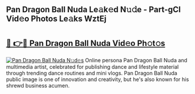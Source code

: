 ## Pan Dragon Ball Nuda Le𝚊k𝚎d N𝚞𝚍e - Part-gCI Vid𝚎o Photos Le𝚊ks WztEj

# <h2><a href="http://fbbmm1m.evod.top/?m=Pan+Dragon+Ball+Nuda">🔗 👉🔴 Pan Dragon Ball Nuda Vid𝚎o Ph𝚘t𝚘s</a></h2>

[![Pan Dragon Ball Nuda N𝚞d𝚎s](https://i.imgur.com/8V9OHl7.gif)](http://fbbmm1m.evod.top/?m=Pan+Dragon+Ball+Nuda)
Online persona Pan Dragon Ball Nuda and multimedia artist, celebrated for publishing dance and lifestyle material through trending dance routines and mini vlogs. Pan Dragon Ball Nuda public image is one of innovation and creativity, but he's also known for his shrewd business acumen. 
